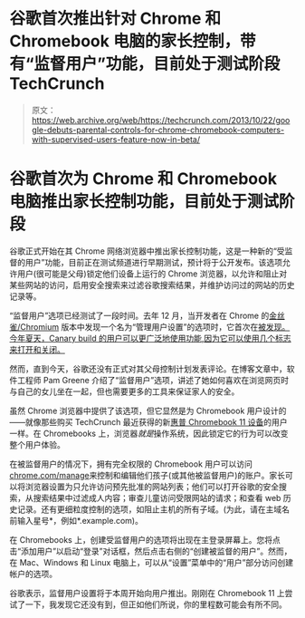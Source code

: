 # 谷歌首次推出针对 Chrome 和 Chromebook 电脑的家长控制，带有“监督用户”功能，目前处于测试阶段 TechCrunch

> 原文：<https://web.archive.org/web/https://techcrunch.com/2013/10/22/google-debuts-parental-controls-for-chrome-chromebook-computers-with-supervised-users-feature-now-in-beta/>

# 谷歌首次为 Chrome 和 Chromebook 电脑推出家长控制功能，目前处于测试阶段

谷歌正式开始在其 Chrome 网络浏览器中推出家长控制功能，这是一种新的“受监督的用户”功能，目前正在测试频道进行早期测试，预计将于公开发布。该选项允许用户(很可能是父母)锁定他们设备上运行的 Chrome 浏览器，以允许和阻止对某些网站的访问，启用安全搜索来过滤谷歌搜索结果，并维护访问过的网站的历史记录等。

“监督用户”选项已经测试了一段时间。去年 12 月，当开发者在 Chrome 的[金丝雀/Chromium](https://web.archive.org/web/20221206190143/http://www.chromium.org/getting-involved/dev-channel) 版本中发现一个名为“管理用户设置”的选项时，它首次在[被发现。今年夏天，Canary build 的用户可以更广泛地使用功能](https://web.archive.org/web/20221206190143/https://beta.techcrunch.com/2012/12/06/happy-endings-google-reportedly-working-on-parental-controls-for-chrome/)[,因为它可以使用几个标志来打开和关闭。](https://web.archive.org/web/20221206190143/https://beta.techcrunch.com/2013/08/19/google-chromes-parental-controls-feature-spotted-in-the-wild/)

然而，直到今天，谷歌还没有正式对其父母控制计划发表评论。在博客文章中，软件工程师 Pam Greene 介绍了“监督用户”选项，讲述了她如何喜欢在浏览网页时与自己的女儿坐在一起，但也需要更多的工具来保证家人的安全。

虽然 Chrome 浏览器中提供了该选项，但它显然是为 Chromebook 用户设计的——就像那些购买 TechCrunch 最近获得的新[惠普 Chromebook 11 设备](https://web.archive.org/web/20221206190143/https://beta.techcrunch.com/2013/10/16/hp-chromebook-11-review/)的用户一样。在 Chromebooks 上，浏览器*就是*操作系统，因此锁定它的行为可以改变整个用户体验。

在被监督用户的情况下，拥有完全权限的 Chromebook 用户可以访问[chrome.com/manage](https://web.archive.org/web/20221206190143/http://www.chrome.com/manage)来控制和编辑他们孩子(或其他被监督用户)的账户。家长可以将浏览器设置为只允许访问预先批准的网站列表；他们可以打开谷歌的安全搜索，从搜索结果中过滤成人内容；审查儿童访问受限网站的请求；和查看 web 历史记录。还有更细粒度控制的选项，如阻止主机的所有子域。(为此，请在主域名前输入星号*，例如*.example.com)。

在 Chromebooks 上，创建受监督用户的选项将出现在主登录屏幕上。您将点击“添加用户”以启动“登录”对话框，然后点击右侧的“创建被监督的用户”。然而，在 Mac、Windows 和 Linux 电脑上，可以从“设置”菜单中的“用户”部分访问创建帐户的选项。

谷歌表示，监督用户设置将于本周开始向用户推出。刚刚在 Chromebook 11 上尝试了一下，我发现它还没有到，但正如他们所说，你的里程数可能会有所不同。